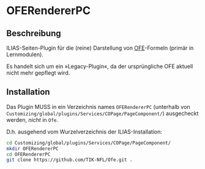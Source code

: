 # OFERendererPC

## Beschreibung

ILIAS-Seiten-Plugin für die (reine) Darstellung von [OFE](https://office.freeit.de/de/ofe/index.html)-Formeln (primär in Lernmodulen).

Es handelt sich um ein »Legacy-Plugin«, da der ursprüngliche OFE aktuell nicht mehr gepflegt wird.

## Installation

Das Plugin MUSS in ein Verzeichnis names `OFERendererPC` (unterhalb von `Customizing/global/plugins/Services/COPage/PageComponent/`) ausgecheckt werden,  *nicht* in `Ofe`.

D.h. ausgehend vom Wurzelverzeichnis der ILIAS-Installation:

```bash
cd Customizing/global/plugins/Services/COPage/PageComponent/
mkdir OFERendererPC
cd OFERendererPC
git clone https://github.com/TIK-NFL/Ofe.git .
```
